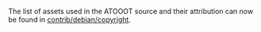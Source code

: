 The list of assets used in the ATOOOT source and their attribution can now be found in [contrib/debian/copyright](../contrib/debian/copyright).
